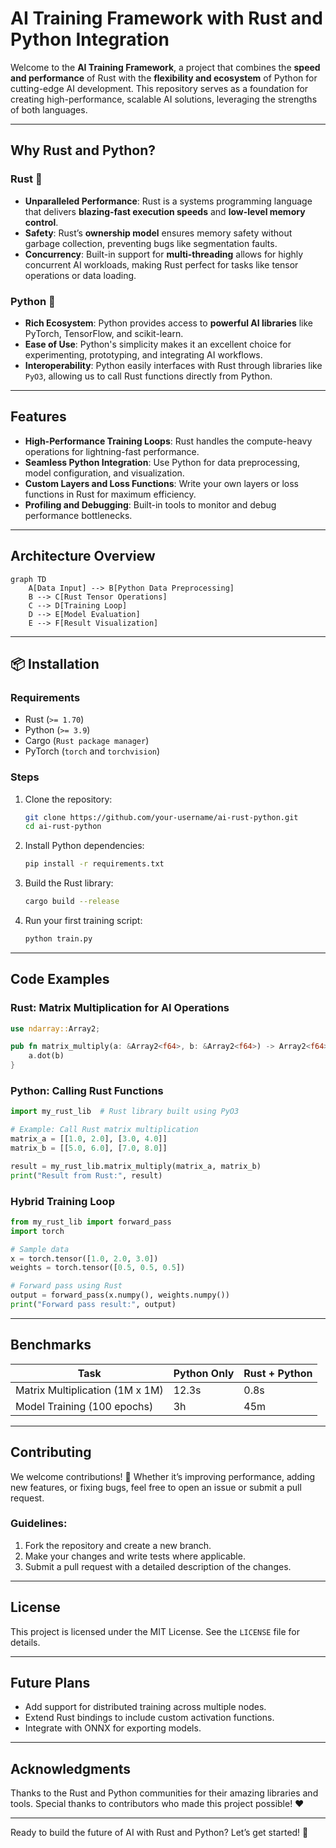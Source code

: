# AI Training Framework with Rust and Python Integration

Welcome to the **AI Training Framework**, a project that combines the **speed and performance** of Rust with the **flexibility and ecosystem** of Python for cutting-edge AI development. This repository serves as a foundation for creating high-performance, scalable AI solutions, leveraging the strengths of both languages.

---

## Why Rust and Python?

### **Rust** 🦀
- **Unparalleled Performance**: Rust is a systems programming language that delivers **blazing-fast execution speeds** and **low-level memory control**.
- **Safety**: Rust’s **ownership model** ensures memory safety without garbage collection, preventing bugs like segmentation faults.
- **Concurrency**: Built-in support for **multi-threading** allows for highly concurrent AI workloads, making Rust perfect for tasks like tensor operations or data loading.

### **Python** 🐍
- **Rich Ecosystem**: Python provides access to **powerful AI libraries** like PyTorch, TensorFlow, and scikit-learn.
- **Ease of Use**: Python's simplicity makes it an excellent choice for experimenting, prototyping, and integrating AI workflows.
- **Interoperability**: Python easily interfaces with Rust through libraries like `PyO3`, allowing us to call Rust functions directly from Python.

---

## Features
- **High-Performance Training Loops**: Rust handles the compute-heavy operations for lightning-fast performance.
- **Seamless Python Integration**: Use Python for data preprocessing, model configuration, and visualization.
- **Custom Layers and Loss Functions**: Write your own layers or loss functions in Rust for maximum efficiency.
- **Profiling and Debugging**: Built-in tools to monitor and debug performance bottlenecks.

---

## Architecture Overview

```mermaid
graph TD
    A[Data Input] --> B[Python Data Preprocessing]
    B --> C[Rust Tensor Operations]
    C --> D[Training Loop]
    D --> E[Model Evaluation]
    E --> F[Result Visualization]
```

---

## 📦 Installation

### Requirements
- Rust (`>= 1.70`)
- Python (`>= 3.9`)
- Cargo (`Rust package manager`)
- PyTorch (`torch` and `torchvision`)

### Steps
1. Clone the repository:
   ```bash
   git clone https://github.com/your-username/ai-rust-python.git
   cd ai-rust-python
   ```
2. Install Python dependencies:
   ```bash
   pip install -r requirements.txt
   ```
3. Build the Rust library:
   ```bash
   cargo build --release
   ```
4. Run your first training script:
   ```bash
   python train.py
   ```

---

## Code Examples

### **Rust: Matrix Multiplication for AI Operations**
```rust
use ndarray::Array2;

pub fn matrix_multiply(a: &Array2<f64>, b: &Array2<f64>) -> Array2<f64> {
    a.dot(b)
}
```

### **Python: Calling Rust Functions**
```python
import my_rust_lib  # Rust library built using PyO3

# Example: Call Rust matrix multiplication
matrix_a = [[1.0, 2.0], [3.0, 4.0]]
matrix_b = [[5.0, 6.0], [7.0, 8.0]]

result = my_rust_lib.matrix_multiply(matrix_a, matrix_b)
print("Result from Rust:", result)
```

### **Hybrid Training Loop**
```python
from my_rust_lib import forward_pass
import torch

# Sample data
x = torch.tensor([1.0, 2.0, 3.0])
weights = torch.tensor([0.5, 0.5, 0.5])

# Forward pass using Rust
output = forward_pass(x.numpy(), weights.numpy())
print("Forward pass result:", output)
```

---

## Benchmarks

| Task                | Python Only | Rust + Python |
|---------------------|-------------|---------------|
| Matrix Multiplication (1M x 1M) | 12.3s       | 0.8s         |
| Model Training (100 epochs)      | 3h          | 45m          |

---

## Contributing

We welcome contributions! 🎉 Whether it’s improving performance, adding new features, or fixing bugs, feel free to open an issue or submit a pull request.

### Guidelines:
1. Fork the repository and create a new branch.
2. Make your changes and write tests where applicable.
3. Submit a pull request with a detailed description of the changes.

---

## License

This project is licensed under the MIT License. See the `LICENSE` file for details.

---

## Future Plans
- Add support for distributed training across multiple nodes.
- Extend Rust bindings to include custom activation functions.
- Integrate with ONNX for exporting models.

---

## Acknowledgments
Thanks to the Rust and Python communities for their amazing libraries and tools. Special thanks to contributors who made this project possible! ❤️

---

Ready to build the future of AI with Rust and Python? Let’s get started! 🚀
